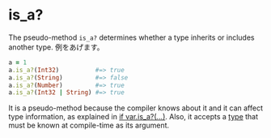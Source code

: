# is_a?

The pseudo-method `is_a?` determines whether a type inherits or includes another type. 例をあげます。

```ruby
a = 1
a.is_a?(Int32)          #=> true
a.is_a?(String)         #=> false
a.is_a?(Number)         #=> true
a.is_a?(Int32 | String) #=> true
```

It is a pseudo-method because the compiler knows about it and it can affect type information, as explained in [if var.is_a?(...)](if_varis_a.html). Also, it accepts a [type](type_grammar.html) that must be known at compile-time as its argument.
